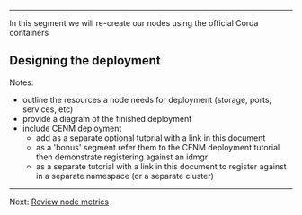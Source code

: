 
---

In this segment we will re-create our nodes using the official Corda containers

## Designing the deployment

Notes:
- outline the resources a node needs for deployment (storage, ports, services, etc)
- provide a diagram of the finished deployment
- include CENM deployment
   - add as a separate optional tutorial with a link in this document
   - as a 'bonus' segment refer them to the CENM deployment tutorial then demonstrate registering against an idmgr
   - as a separate tutorial with a link in this document to register against in a separate namespace (or a separate cluster)


---
 Next: [Review node metrics](review-node-metrics)
